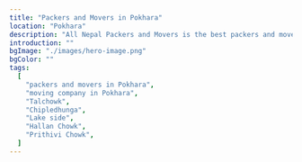 ```yaml
---
title: "Packers and Movers in Pokhara"
location: "Pokhara"
description: "All Nepal Packers and Movers is the best packers and movers in Pokhara area offering comprehensive moving services that ensure safety and efficiency."
introduction: ""
bgImage: "./images/hero-image.png"
bgColor: ""
tags:
  [
    "packers and movers in Pokhara",
    "moving company in Pokhara",
    "Talchowk",
    "Chipledhunga",
    "Lake side",
    "Hallan Chowk",
    "Prithivi Chowk",
  ]
---
```

